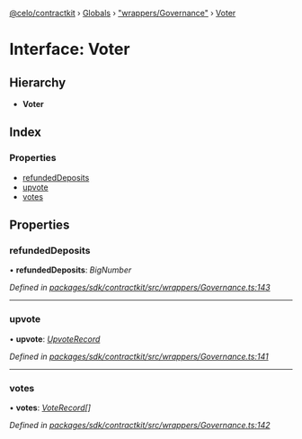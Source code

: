 [@celo/contractkit](../README.md) › [Globals](../globals.md) › ["wrappers/Governance"](../modules/_wrappers_governance_.md) › [Voter](_wrappers_governance_.voter.md)

# Interface: Voter

## Hierarchy

* **Voter**

## Index

### Properties

* [refundedDeposits](_wrappers_governance_.voter.md#refundeddeposits)
* [upvote](_wrappers_governance_.voter.md#upvote)
* [votes](_wrappers_governance_.voter.md#votes)

## Properties

###  refundedDeposits

• **refundedDeposits**: *BigNumber*

*Defined in [packages/sdk/contractkit/src/wrappers/Governance.ts:143](https://github.com/celo-org/celo-monorepo/blob/master/packages/sdk/contractkit/src/wrappers/Governance.ts#L143)*

___

###  upvote

• **upvote**: *[UpvoteRecord](_wrappers_governance_.upvoterecord.md)*

*Defined in [packages/sdk/contractkit/src/wrappers/Governance.ts:141](https://github.com/celo-org/celo-monorepo/blob/master/packages/sdk/contractkit/src/wrappers/Governance.ts#L141)*

___

###  votes

• **votes**: *[VoteRecord](_wrappers_governance_.voterecord.md)[]*

*Defined in [packages/sdk/contractkit/src/wrappers/Governance.ts:142](https://github.com/celo-org/celo-monorepo/blob/master/packages/sdk/contractkit/src/wrappers/Governance.ts#L142)*
